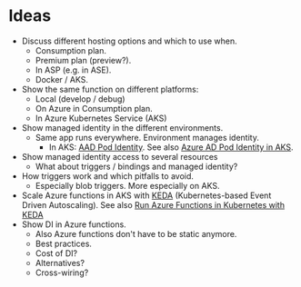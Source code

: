 # Ideas

- Discuss different hosting options and which to use when.
  - Consumption plan.
  - Premium plan (preview?).
  - In ASP (e.g. in ASE).
  - Docker / AKS.
- Show the same function on different platforms:
  - Local (develop / debug)
  - On Azure in Consumption plan.
  - In Azure Kubernetes Service (AKS)
- Show managed identity in the different environments.
  - Same app runs everywhere. Environment manages identity.
    - In AKS: [AAD Pod Identity](https://github.com/Azure/aad-pod-identity). See also [Azure AD Pod Identity in AKS](https://vincentlauzon.com/2019/02/19/azure-ad-pod-identity-in-aks/).
- Show managed identity access to several resources
  - What about triggers / bindings and managed identity?
- How triggers work and which pitfalls to avoid.
  - Especially blob triggers. More especially on AKS.
- Scale Azure functions in AKS with [KEDA](https://docs.microsoft.com/nl-nl/azure/azure-functions/functions-kubernetes-keda) (Kubernetes-based Event Driven Autoscaling). See also [Run Azure Functions in Kubernetes with KEDA](https://markheath.net/post/azure-functions-aks-keda)
- Show DI in Azure functions.
  - Also Azure functions don't have to be static anymore.
  - Best practices.
  - Cost of DI?
  - Alternatives?
  - Cross-wiring?
